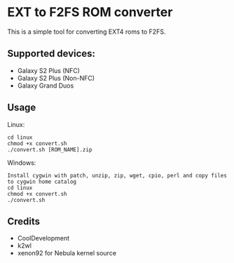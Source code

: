 EXT to F2FS ROM converter
=============
This is a simple tool for converting EXT4 roms to F2FS.

Supported devices:
-----
* Galaxy S2 Plus (NFC)
* Galaxy S2 Plus (Non-NFC)
* Galaxy Grand Duos

Usage
-----
Linux:

    cd linux
    chmod +x convert.sh
    ./convert.sh [ROM_NAME].zip

Windows:

    Install cygwin with patch, unzip, zip, wget, cpio, perl and copy files to cygwin home catalog
    cd linux
    chmod +x convert.sh
    ./convert.sh

Credits
-----
* CoolDevelopment
* k2wl
* xenon92 for Nebula kernel source
